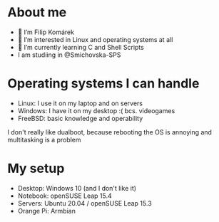 # About me
- 👋 I’m Filip Komárek
- 👀 I’m interested in Linux and operating systems at all
- 🌱 I’m currently learning C and Shell Scripts
- I am studiing in @Smichovska-SPS

# Operating systems I can handle
- Linux: I use it on my laptop and on servers
- Windows: I have it on my desktop :( bcs. videogames
- FreeBSD: basic knowledge and operability

I don't really like dualboot, because rebooting the OS is annoying and multitasking is a problem

# My setup
- Desktop: Windows 10 (and I don't like it)
- Notebook: openSUSE Leap 15.4
- Servers: Ubuntu 20.04 / openSUSE Leap 15.3
- Orange Pi: Armbian

<!---
filip2cz/filip2cz is a ✨ special ✨ repository because its `README.md` (this file) appears on your GitHub profile.
You can click the Preview link to take a look at your changes.
--->

